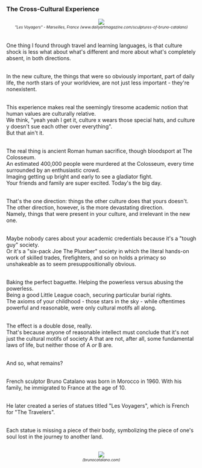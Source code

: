 ### The Cross-Cultural Experience

<div align="center">
  <img src="https://bradleyculley.github.io/images/Les-Voyagers-1.jpeg" />
  <div style="font-size: 10px; font-style: italic;">"Les Voyagers" - Marseilles, France (www.dailyartmagazine.com/sculptures-of-bruno-catalano)</div>
</div>
<br/>
<br/>
One thing I found through travel and learning languages, is that culture shock is less what about what's different and more about what's completely absent, in both directions.<br/><br/>

In the new culture, the things that were so obviously important, part of daily life, the north stars of your worldview, are not just less important - they're nonexistent.<br/><br/>

This experience makes real the seemingly tiresome academic notion that human values are culturally relative.<br/>
We think, "yeah yeah I get it, culture x wears those special hats, and culture y doesn't sue each other over everything".<br/>
But that ain't it.<br/><br/>

The real thing is ancient Roman human sacrifice, though bloodsport at The Colosseum.<br/>
An estimated 400,000 people were murdered at the Colosseum, every time surrounded by an enthusiastic crowd.<br/>
Imaging getting up bright and early to see a gladiator fight.<br/>
Your friends and family are super excited. Today's the big day.<br/><br/>

That's the one direction: things the other culture does that yours doesn't.<br/>
The other direction, however, is the more devastating direction.<br/>
Namely, things that were present in your culture, and irrelevant in the new one.<br/><br/>

Maybe nobody cares about your academic credentials because it's a "tough guy" society.<br/>
Or it's a "six-pack Joe The Plumber" society in which the literal hands-on work of skilled trades, firefighters, and so on holds a primacy so unshakeable as to seem presuppositionally obvious.<br/><br/>

Baking the perfect baguette. Helping the powerless versus abusing the powerless.<br/>
Being a good Little League coach, securing particular burial rights.<br/>
The axioms of your childhood - those stars in the sky - while oftentimes powerful and reasonable, were only cultural motifs all along.<br/><br/>

The effect is a double dose, really.<br/>
That's because anyone of reasonable intellect must conclude that it's not just the cultural motifs of society A that are not, after all, some fundamental laws of life, but neither those of A _or_ B are.<br/><br/>

And so, what remains?<br/><br/>

French sculptor Bruno Catalano was born in Morocco in 1960. With his family, he immigrated to France at the age of 10.<br/><br/>

He later created a series of statues titled "Les Voyagers", which is French for "The Travelers".<br/><br/>

Each statue is missing a piece of their body, symbolizing the piece of one's soul lost in the journey to another land.<br/><br/>

<div align="center">
  <img src="https://bradleyculley.github.io/images/Les-Voyagers-2.jpeg" />
  <div style="font-size: 10px; font-style: italic;">(brunocatalano.com)</div>
</div>
